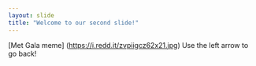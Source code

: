 ```yaml
---
layout: slide
title: "Welcome to our second slide!"
---
```

[Met Gala meme] (https://i.redd.it/zvpiigcz62x21.jpg)
Use the left arrow to go back!
